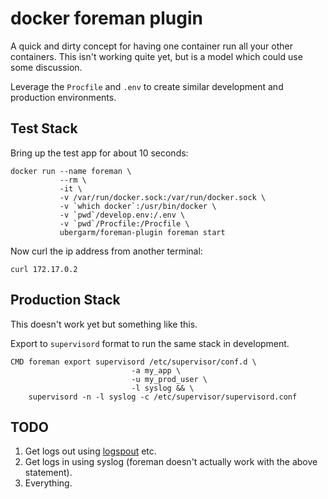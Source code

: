 docker foreman plugin
=====
A quick and dirty concept for having one container run all your other containers.
This isn't working quite yet, but is a model which could use some discussion.

Leverage the `Procfile` and `.env` to create similar development and production environments.

## Test Stack
Bring up the test app for about 10 seconds:

    docker run --name foreman \
               --rm \
               -it \
               -v /var/run/docker.sock:/var/run/docker.sock \
               -v `which docker`:/usr/bin/docker \
               -v `pwd`/develop.env:/.env \
               -v `pwd`/Procfile:/Procfile \
               ubergarm/foreman-plugin foreman start 

Now curl the ip address from another terminal:

    curl 172.17.0.2

## Production Stack
This doesn't work yet but something like this.

Export to `supervisord` format to run the same stack in development.

    CMD foreman export supervisord /etc/supervisor/conf.d \
                               -a my_app \
                               -u my_prod_user \
                               -l syslog && \
        supervisord -n -l syslog -c /etc/supervisor/supervisord.conf

## TODO
1. Get logs out using [logspout](https://github.com/progrium/logspout) etc.
2. Get logs in using syslog (foreman doesn't actually work with the above statement).
3. Everything.
